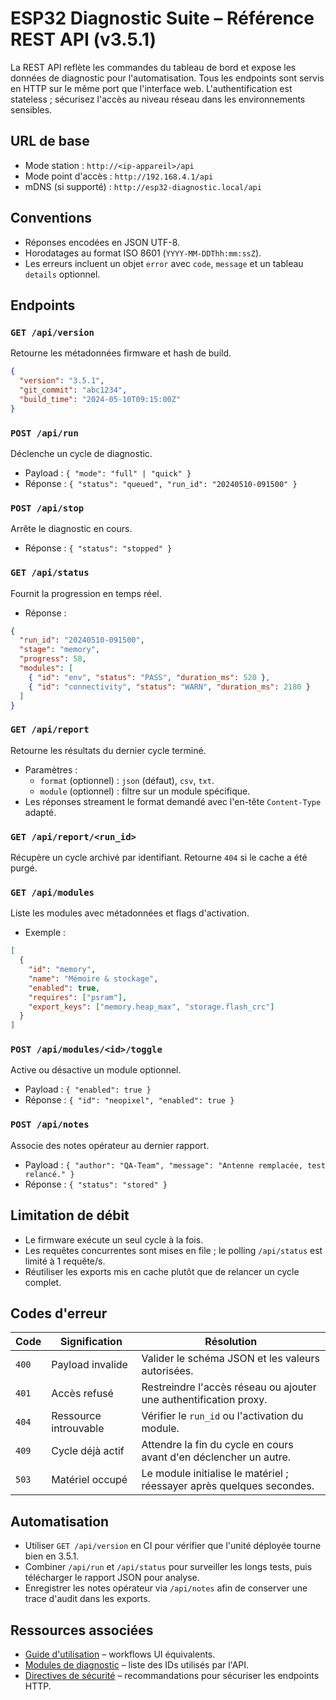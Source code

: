 # ESP32 Diagnostic Suite – Référence REST API (v3.5.1)

La REST API reflète les commandes du tableau de bord et expose les données de diagnostic pour l'automatisation. Tous les endpoints
sont servis en HTTP sur le même port que l'interface web. L'authentification est stateless ; sécurisez l'accès au niveau réseau
dans les environnements sensibles.

## URL de base
- Mode station : `http://<ip-appareil>/api`
- Mode point d'accès : `http://192.168.4.1/api`
- mDNS (si supporté) : `http://esp32-diagnostic.local/api`

## Conventions
- Réponses encodées en JSON UTF-8.
- Horodatages au format ISO 8601 (`YYYY-MM-DDThh:mm:ssZ`).
- Les erreurs incluent un objet `error` avec `code`, `message` et un tableau `details` optionnel.

## Endpoints
### `GET /api/version`
Retourne les métadonnées firmware et hash de build.
```json
{
  "version": "3.5.1",
  "git_commit": "abc1234",
  "build_time": "2024-05-10T09:15:00Z"
}
```

### `POST /api/run`
Déclenche un cycle de diagnostic.
- Payload : `{ "mode": "full" | "quick" }`
- Réponse : `{ "status": "queued", "run_id": "20240510-091500" }`

### `POST /api/stop`
Arrête le diagnostic en cours.
- Réponse : `{ "status": "stopped" }`

### `GET /api/status`
Fournit la progression en temps réel.
- Réponse :
```json
{
  "run_id": "20240510-091500",
  "stage": "memory",
  "progress": 58,
  "modules": [
    { "id": "env", "status": "PASS", "duration_ms": 520 },
    { "id": "connectivity", "status": "WARN", "duration_ms": 2180 }
  ]
}
```

### `GET /api/report`
Retourne les résultats du dernier cycle terminé.
- Paramètres :
  - `format` (optionnel) : `json` (défaut), `csv`, `txt`.
  - `module` (optionnel) : filtre sur un module spécifique.
- Les réponses streament le format demandé avec l'en-tête `Content-Type` adapté.

### `GET /api/report/<run_id>`
Récupère un cycle archivé par identifiant. Retourne `404` si le cache a été purgé.

### `GET /api/modules`
Liste les modules avec métadonnées et flags d'activation.
- Exemple :
```json
[
  {
    "id": "memory",
    "name": "Mémoire & stockage",
    "enabled": true,
    "requires": ["psram"],
    "export_keys": ["memory.heap_max", "storage.flash_crc"]
  }
]
```

### `POST /api/modules/<id>/toggle`
Active ou désactive un module optionnel.
- Payload : `{ "enabled": true }`
- Réponse : `{ "id": "neopixel", "enabled": true }`

### `POST /api/notes`
Associe des notes opérateur au dernier rapport.
- Payload : `{ "author": "QA-Team", "message": "Antenne remplacée, test relancé." }`
- Réponse : `{ "status": "stored" }`

## Limitation de débit
- Le firmware exécute un seul cycle à la fois.
- Les requêtes concurrentes sont mises en file ; le polling `/api/status` est limité à 1 requête/s.
- Réutiliser les exports mis en cache plutôt que de relancer un cycle complet.

## Codes d'erreur
| Code | Signification | Résolution |
|------|---------------|------------|
| `400` | Payload invalide | Valider le schéma JSON et les valeurs autorisées. |
| `401` | Accès refusé | Restreindre l'accès réseau ou ajouter une authentification proxy. |
| `404` | Ressource introuvable | Vérifier le `run_id` ou l'activation du module. |
| `409` | Cycle déjà actif | Attendre la fin du cycle en cours avant d'en déclencher un autre. |
| `503` | Matériel occupé | Le module initialise le matériel ; réessayer après quelques secondes. |

## Automatisation
- Utiliser `GET /api/version` en CI pour vérifier que l'unité déployée tourne bien en 3.5.1.
- Combiner `/api/run` et `/api/status` pour surveiller les longs tests, puis télécharger le rapport JSON pour analyse.
- Enregistrer les notes opérateur via `/api/notes` afin de conserver une trace d'audit dans les exports.

## Ressources associées
- [Guide d'utilisation](USAGE_FR.md) – workflows UI équivalents.
- [Modules de diagnostic](DIAGNOSTIC_MODULES_FR.md) – liste des IDs utilisés par l'API.
- [Directives de sécurité](SECURITY_FR.md) – recommandations pour sécuriser les endpoints HTTP.

